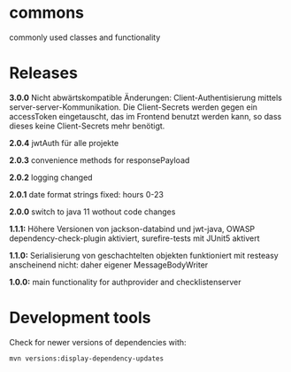 # commons
commonly used classes and functionality

# Releases

__3.0.0__ Nicht abwärtskompatible Änderungen: Client-Authentisierung mittels server-server-Kommunikation. Die Client-Secrets werden gegen ein accessToken eingetauscht, das im Frontend benutzt werden kann, so dass dieses keine Client-Secrets mehr benötigt.

__2.0.4__ jwtAuth für alle projekte

__2.0.3__ convenience methods for responsePayload

__2.0.2__ logging changed

__2.0.1__ date format strings fixed: hours 0-23

__2.0.0__ switch to java 11 wothout code changes

__1.1.1:__ Höhere Versionen von jackson-databind und jwt-java, OWASP dependency-check-plugin aktiviert, surefire-tests mit JUnit5 aktivert

__1.1.0:__ Serialisierung von geschachtelten objekten funktioniert mit resteasy anscheinend nicht: daher eigener MessageBodyWriter

__1.0.0:__ main functionality for authprovider and checklistenserver

# Development tools

Check for newer versions of dependencies with:

	mvn versions:display-dependency-updates

